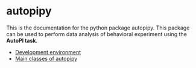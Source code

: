 # autopipy

This is the documentation for the python package autopipy. This package can be used to perform data analysis of behavioral experiment using the **AutoPI task**.


* [Development environment](develop.md)
* [Main classes of autopipy](main_classes.md)
